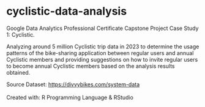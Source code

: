 # cyclistic-data-analysis
Google Data Analytics Professional Certificate Capstone Project Case Study 1: Cyclistic.

Analyzing around 5 million Cyclistic trip data in 2023 to determine the usage patterns of the bike-sharing application between regular users and annual Cyclistic members and providing suggestions on how to invite regular users to become annual Cyclistic members based on the analysis results obtained.

Source Dataset: https://divvybikes.com/system-data
<br><br>
Created with: R Programming Language & RStudio
